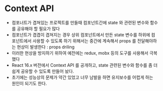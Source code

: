 # Context API

- 컴포너트가 겹쳐있는 프로젝트를 만들때 컴포넌트간에 state 와 관련된 변수와 함수를 공유해야 할 필요가 많다
- 컴포넌트가 겹겹이 겹쳐지는 경우 상위 컴포넌트에서 만든 state 변수를 하위에 컴포넌트에서 사용할 수 있도록 하기 위해서는 중간에 계속해서 props 를 전달해야하는 현상이 발생한다 : props driling
- 이러한 현상을 방지하기 위하여 예전에는 redux, mobx 등의 도구를 사용해서 극복했다
- React 16.x 버전에서 Context API 를 공개하고, state 관련된 변수와 함수를 좀 더 쉽게 공유할 수 있도록 만들어 놨다.
- 초기에는 성능상의 문제가 약간 있었고 너무 남발을 하면 유지보수를 어렵게 하는 원인이 되기도 한다.
